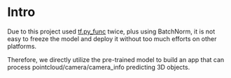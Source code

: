 # Intro

Due to this project used [tf.py_func](https://www.tensorflow.org/api_docs/python/tf/py_func)
twice, plus using BatchNorm, it is not easy to freeze the model and deploy it without
too much efforts on other platforms.

Therefore, we directly utilize the pre-trained model to build an app that can process pointcloud/camera/camera_info
predicting 3D objects.
